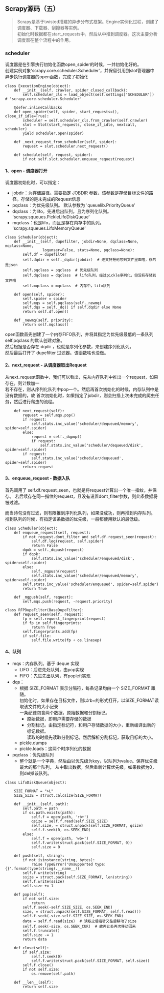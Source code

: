 <!--
https://ae01.alicdn.com/kf/H0babaa506e534701afbfcf43be15e2e27.png
scrapy
Scrapy源码（五）
Scrapy是基于twisted搭建的异步分布式框架。Engine实例化过程，创建了调度器、下载器、刮擦器等实例。
Scrapy是基于twisted搭建的异步分布式框架。Engine实例化过程，创建了调度器、下载器、刮擦器等实例。初始化时数据都在start_requests中，然后从中推到调度器。这次主要分析调度器在整个流程中的作用。
-->

## Scrapy源码（五）

> Scrapy是基于twisted搭建的异步分布式框架。Engine实例化过程，创建了调度器、下载器、刮擦器等实例。  
> 初始化时数据都在start_requests中，然后从中推到调度器。这次主要分析调度器在整个流程中的作用。

### scheduler
调度器是在引擎执行初始化函数open_spider的时候，一并初始化好的。  
创建实例对象'scrapy.core.scheduler.Scheduler'，并保留引用到slot管理器中   
异步执行调度器的open函数，完成了初始化
```
class ExecutionEngine(object):
    def __init__(self, crawler, spider_closed_callback):
        self.scheduler_cls = load_object(self.settings['SCHEDULER'])  # 'scrapy.core.scheduler.Scheduler'

    @defer.inlineCallbacks
    def open_spider(self, spider, start_requests=(), close_if_idle=True):
        scheduler = self.scheduler_cls.from_crawler(self.crawler)
        slot = Slot(start_requests, close_if_idle, nextcall, scheduler)
        yield scheduler.open(spider)

    def _next_request_from_scheduler(self, spider):
        request = slot.scheduler.next_request()

    def schedule(self, request, spider):
        if not self.slot.scheduler.enqueue_request(request)
```

#### 1、open - 调度器打开
调度器初始化时，可以指定：  
* jobdir：为存储路径。需要指定 JOBDIR 参数，该参数是存储目标文件的路径。存储的是未完成的Request信息
* pqclass：为优先级队列。 默认参数为 'queuelib.PriorityQueue'
* dqclass：为lifo，先进后出队列，且为序列化队列。  'scrapy.squeues.PickleLifoDiskQueue'
* mqclass：也是lifo，而且是存在内存中的队列。 'scrapy.squeues.LifoMemoryQueue'
```
class Scheduler(object):
    def __init__(self, dupefilter, jobdir=None, dqclass=None, mqclass=None,
                 logunser=False, stats=None, pqclass=None):
        self.df = dupefilter
        self.dqdir = self._dqdir(jobdir)  # 还支持把他写到文件里面咯，存的是json
        self.pqclass = pqclass  # 优先级队列
        self.dqclass = dqclass  # lifo队列，经过pickle序列化，但没有存储到文件哦
        self.mqclass = mqclass  # 内存中，lifo队列

    def open(self, spider): 
        self.spider = spider
        self.mqs = self.pqclass(self._newmq)
        self.dqs = self._dq() if self.dqdir else None
        return self.df.open()

    def _newmq(self, priority):
        return self.mqclass()
```
open函数首先创建了一个内存FIFO队列，并将其指定为优先级最低的一条队列 self.pqclass 的默认创建对象。  
然后根据是否存在 dqdir ，也就是序列化参数，来创建序列化队列。  
然后最后打开了 dupefilter 过滤器。该函数啥也没做。

#### 2、next_request - 从调度器取出Request
从next_request函数中，我们可以看出，先从内存队列中推出一个request，如果存在，则计数加一  
若不存在，则从序列化队列中pop一个。然后再首次初始化的时候，内存队列中是没有数据的，故
首次初始化时，如果指定了jobdir，则会扫描上次未完成的爬虫任务，然后进行爬虫的流程。
```
    def next_request(self):
        request = self.mqs.pop()
        if request:
            self.stats.inc_value('scheduler/dequeued/memory', spider=self.spider)
        else:
            request = self._dqpop()
            if request:
                self.stats.inc_value('scheduler/dequeued/disk', spider=self.spider)
        if request:
            self.stats.inc_value('scheduler/dequeued', spider=self.spider)
        return request
```

#### 3、enqueue_request - 数据入队
首先调用了 self.df.request_seen，也就是将request计算出一个唯一指纹，并保存。
若后续存在同一指纹的request，且没有设置dont_filter参数，则此条数据将被过滤。  

而当诗句没有过滤，则有限推到序列化队列，如果没成功，则再推到内存队列。  
推到队列的时候，有指定该条数据的优先级，一般都使用默认的最低级。
```
class Scheduler(object):
    def enqueue_request(self, request):
        if not request.dont_filter and self.df.request_seen(request):
            self.df.log(request, self.spider)
            return False
        dqok = self._dqpush(request)
        if dqok:
            self.stats.inc_value('scheduler/enqueued/disk', spider=self.spider)
        else:
            self._mqpush(request)
            self.stats.inc_value('scheduler/enqueued/memory', spider=self.spider)
        self.stats.inc_value('scheduler/enqueued', spider=self.spider)
        return True

    def _mqpush(self, request): 
        self.mqs.push(request, -request.priority)

class RFPDupeFilter(BaseDupeFilter):
    def request_seen(self, request):
        fp = self.request_fingerprint(request)
        if fp in self.fingerprints:
            return True
        self.fingerprints.add(fp)
        if self.file:
            self.file.write(fp + os.linesep)
```

#### 4、队列
* mqs：内存队列。基于 deque 实现
    * LIFO：后进先处队列，由pop实现
    * FIFO：先进先出队列，有popleft实现
* dqs：
    * 根据 SIZE_FORMAT 表示分隔符，每条记录均由一个 SIZE_FORMAT 跟随。  
    初始化时，如果存在目标文件，则以rb+的形式打开，以SIZE_FORMAT读取该文件的大小记录  
    一条纪律包含两个数据，原始数据和分割标记。
        * 原始数据，即用户需要存储的数据
        * 分割标记。由指定标记符，和用户存储数据的大小，重新编译出新的标记数据。  
        读取的时候先读取分割标记。然后解析分割标记，获取目标的大小。
    * pickle.dumps
    * pickle.loads：这两个时序列化的数据
* pqclass：优先级队列
    * 整个就是一个字典，然后由以优先级为key，以队列为value。保存优先级最大的那个队列，
    从中取出数据，然后重新计算优先级。如果数据为0，则del掉该队列。


```
class LifoDiskQueue(object):

    SIZE_FORMAT = ">L"
    SIZE_SIZE = struct.calcsize(SIZE_FORMAT)

    def __init__(self, path):
        self.path = path
        if os.path.exists(path):
            self.f = open(path, 'rb+')
            qsize = self.f.read(self.SIZE_SIZE)
            self.size, = struct.unpack(self.SIZE_FORMAT, qsize)
            self.f.seek(0, os.SEEK_END)
        else:
            self.f = open(path, 'wb+')
            self.f.write(struct.pack(self.SIZE_FORMAT, 0))
            self.size = 0

    def push(self, string):
        if not isinstance(string, bytes):
            raise TypeError('Unsupported type: {}'.format(type(string).__name__))
        self.f.write(string)
        ssize = struct.pack(self.SIZE_FORMAT, len(string))
        self.f.write(ssize)
        self.size += 1

    def pop(self):
        if not self.size:
            return
        self.f.seek(-self.SIZE_SIZE, os.SEEK_END)
        size, = struct.unpack(self.SIZE_FORMAT, self.f.read())
        self.f.seek(-size-self.SIZE_SIZE, os.SEEK_END)
        data = self.f.read(size)  # 读取之后指针又往后移动了size
        self.f.seek(-size, os.SEEK_CUR)  # 故再此处再次移动回来
        self.f.truncate()
        self.size -= 1
        return data

    def close(self):
        if self.size:
            self.f.seek(0)
            self.f.write(struct.pack(self.SIZE_FORMAT, self.size))
        self.f.close()
        if not self.size:
            os.remove(self.path)

    def __len__(self):
        return self.size
```